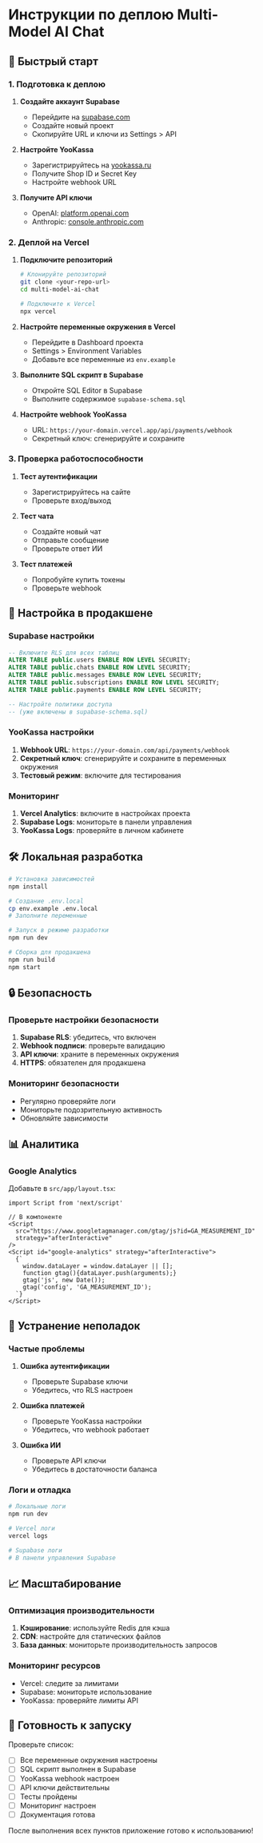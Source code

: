 # Инструкции по деплою Multi-Model AI Chat

## 🚀 Быстрый старт

### 1. Подготовка к деплою

1. **Создайте аккаунт Supabase**
   - Перейдите на [supabase.com](https://supabase.com)
   - Создайте новый проект
   - Скопируйте URL и ключи из Settings > API

2. **Настройте YooKassa**
   - Зарегистрируйтесь на [yookassa.ru](https://yookassa.ru)
   - Получите Shop ID и Secret Key
   - Настройте webhook URL

3. **Получите API ключи**
   - OpenAI: [platform.openai.com](https://platform.openai.com)
   - Anthropic: [console.anthropic.com](https://console.anthropic.com)

### 2. Деплой на Vercel

1. **Подключите репозиторий**
   ```bash
   # Клонируйте репозиторий
   git clone <your-repo-url>
   cd multi-model-ai-chat
   
   # Подключите к Vercel
   npx vercel
   ```

2. **Настройте переменные окружения в Vercel**
   - Перейдите в Dashboard проекта
   - Settings > Environment Variables
   - Добавьте все переменные из `env.example`

3. **Выполните SQL скрипт в Supabase**
   - Откройте SQL Editor в Supabase
   - Выполните содержимое `supabase-schema.sql`

4. **Настройте webhook YooKassa**
   - URL: `https://your-domain.vercel.app/api/payments/webhook`
   - Секретный ключ: сгенерируйте и сохраните

### 3. Проверка работоспособности

1. **Тест аутентификации**
   - Зарегистрируйтесь на сайте
   - Проверьте вход/выход

2. **Тест чата**
   - Создайте новый чат
   - Отправьте сообщение
   - Проверьте ответ ИИ

3. **Тест платежей**
   - Попробуйте купить токены
   - Проверьте webhook

## 🔧 Настройка в продакшене

### Supabase настройки

```sql
-- Включите RLS для всех таблиц
ALTER TABLE public.users ENABLE ROW LEVEL SECURITY;
ALTER TABLE public.chats ENABLE ROW LEVEL SECURITY;
ALTER TABLE public.messages ENABLE ROW LEVEL SECURITY;
ALTER TABLE public.subscriptions ENABLE ROW LEVEL SECURITY;
ALTER TABLE public.payments ENABLE ROW LEVEL SECURITY;

-- Настройте политики доступа
-- (уже включены в supabase-schema.sql)
```

### YooKassa настройки

1. **Webhook URL**: `https://your-domain.com/api/payments/webhook`
2. **Секретный ключ**: сгенерируйте и сохраните в переменных окружения
3. **Тестовый режим**: включите для тестирования

### Мониторинг

1. **Vercel Analytics**: включите в настройках проекта
2. **Supabase Logs**: мониторьте в панели управления
3. **YooKassa Logs**: проверяйте в личном кабинете

## 🛠 Локальная разработка

```bash
# Установка зависимостей
npm install

# Создание .env.local
cp env.example .env.local
# Заполните переменные

# Запуск в режиме разработки
npm run dev

# Сборка для продакшена
npm run build
npm start
```

## 🔒 Безопасность

### Проверьте настройки безопасности

1. **Supabase RLS**: убедитесь, что включен
2. **Webhook подписи**: проверьте валидацию
3. **API ключи**: храните в переменных окружения
4. **HTTPS**: обязателен для продакшена

### Мониторинг безопасности

- Регулярно проверяйте логи
- Мониторьте подозрительную активность
- Обновляйте зависимости

## 📊 Аналитика

### Google Analytics

Добавьте в `src/app/layout.tsx`:

```tsx
import Script from 'next/script'

// В компоненте
<Script
  src="https://www.googletagmanager.com/gtag/js?id=GA_MEASUREMENT_ID"
  strategy="afterInteractive"
/>
<Script id="google-analytics" strategy="afterInteractive">
  {`
    window.dataLayer = window.dataLayer || [];
    function gtag(){dataLayer.push(arguments);}
    gtag('js', new Date());
    gtag('config', 'GA_MEASUREMENT_ID');
  `}
</Script>
```

## 🚨 Устранение неполадок

### Частые проблемы

1. **Ошибка аутентификации**
   - Проверьте Supabase ключи
   - Убедитесь, что RLS настроен

2. **Ошибка платежей**
   - Проверьте YooKassa настройки
   - Убедитесь, что webhook работает

3. **Ошибка ИИ**
   - Проверьте API ключи
   - Убедитесь в достаточности баланса

### Логи и отладка

```bash
# Локальные логи
npm run dev

# Vercel логи
vercel logs

# Supabase логи
# В панели управления Supabase
```

## 📈 Масштабирование

### Оптимизация производительности

1. **Кэширование**: используйте Redis для кэша
2. **CDN**: настройте для статических файлов
3. **База данных**: мониторьте производительность запросов

### Мониторинг ресурсов

- Vercel: следите за лимитами
- Supabase: мониторьте использование
- YooKassa: проверяйте лимиты API

## 🎯 Готовность к запуску

Проверьте список:

- [ ] Все переменные окружения настроены
- [ ] SQL скрипт выполнен в Supabase
- [ ] YooKassa webhook настроен
- [ ] API ключи действительны
- [ ] Тесты пройдены
- [ ] Мониторинг настроен
- [ ] Документация готова

После выполнения всех пунктов приложение готово к использованию!
